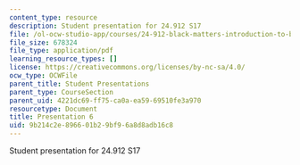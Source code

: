 ```yaml
---
content_type: resource
description: Student presentation for 24.912 S17
file: /ol-ocw-studio-app/courses/24-912-black-matters-introduction-to-black-studies-spring-2017/9b214c2e896601b29bf96a8d8adb16c8_MIT24_912S17_presentation_6.pdf
file_size: 678324
file_type: application/pdf
learning_resource_types: []
license: https://creativecommons.org/licenses/by-nc-sa/4.0/
ocw_type: OCWFile
parent_title: Student Presentations
parent_type: CourseSection
parent_uid: 4221dc69-ff75-ca0a-ea59-69510fe3a970
resourcetype: Document
title: Presentation 6
uid: 9b214c2e-8966-01b2-9bf9-6a8d8adb16c8
---
```

Student presentation for 24.912 S17